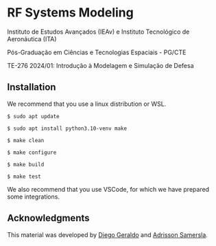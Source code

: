 # RF Systems Modeling

Instituto de Estudos Avançados (IEAv) e Instituto Tecnológico de Aeronáutica (ITA)

Pós-Graduação em Ciências e Tecnologias Espaciais - PG/CTE

TE-276 2024/01: Introdução à Modelagem e Simulação de Defesa

## Installation

We recommend that you use a linux distribution or WSL.

    $ sudo apt update

    $ sudo apt install python3.10-venv make

    $ make clean

    $ make configure

    $ make build

    $ make test

We also recommend that you use VSCode, for which we have prepared some integrations.

## Acknowledgments

This material was developed by [Diego Geraldo](https://github.com/dgo50) and [Adrisson Samersla](https://github.com/adrissonsamersla).
